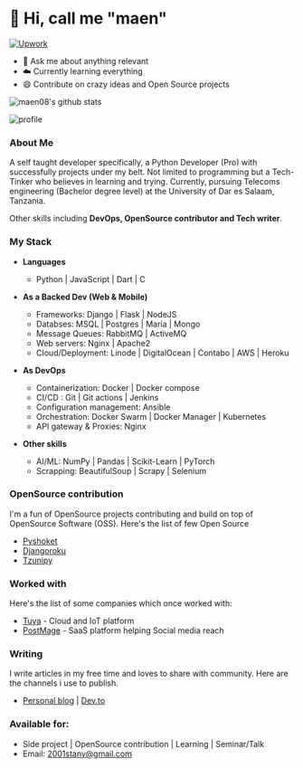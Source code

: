 
# :man:  Hi, call me "maen"
 
[![Upwork](https://img.shields.io/badge/Upwork-Hire%20Me-gray?labelColor=32cd32&style=flat-square&logo=upwork&logoColor=white&link=https://www.upwork.com/o/profiles/users/~013e000d7680a4c985/)](https://www.upwork.com/freelancers/ruhezastanley)


- :snake: Ask me about anything relevant
- :cloud:  Currently learning everything
- :smile:  Contribute on crazy ideas and Open Source projects


![maen08's github stats](https://github-readme-stats.vercel.app/api?username=maen08)

![profile](https://komarev.com/ghpvc/?username=maen08)


### About Me
A self taught developer specifically, a Python Developer (Pro) with successfully projects under my belt. Not limited to programming but a Tech-Tinker who believes in learning and trying. Currently, pursuing Telecoms engineering (Bachelor degree level) at the University of Dar es Salaam, Tanzania. 

Other skills including **DevOps, OpenSource contributor and Tech writer**.



### My Stack

- **Languages**
    - Python | JavaScript | Dart | C


- **As a Backed Dev (Web & Mobile)**
    - Frameworks:  Django | Flask | NodeJS
    - Databses: MSQL | Postgres | Maria | Mongo
    - Message Queues: RabbitMQ | ActiveMQ
    - Web servers:  Nginx | Apache2
    - Cloud/Deployment:  Linode | DigitalOcean | Contabo | AWS | Heroku 


- **As DevOps**
    - Containerization:  Docker | Docker compose
    - CI/CD :   Git | Git actions | Jenkins
    - Configuration management:  Ansible
    - Orchestration:  Docker Swarm | Docker Manager | Kubernetes
    - API gateway & Proxies: Nginx
 
 
 - **Other skills**
    - AI/ML:  NumPy | Pandas | Scikit-Learn | PyTorch
    - Scrapping:  BeautifulSoup | Scrapy | Selenium

  
  
### OpenSource contribution
I'm a fun of OpenSource projects contributing and build on top of OpenSource Software (OSS). Here's the list of few Open Source
- [Pyshoket](https://pypi.org/project/pyshoket/)
- [Djangoroku](https://pypi.org/project/djangoroku)
- [Tzunipy](https://pypi.org/project/tzunipy/)


### Worked with
Here's the list of some companies which once worked with:
-  [Tuya](https://www.tuya.com) -  Cloud and IoT platform
-  [PostMage](https://postmage.com/) - SaaS platform helping Social media reach


### Writing
I write articles in my free time and loves to share with community. Here are the channels i use to publish.
- [Personal blog](https://maenblog.tech) | [Dev.to](https://dev.to/maen) 


### Available for:
- Side project | OpenSource contribution | Learning | Seminar/Talk
- Email: 2001stany@gmail.com




